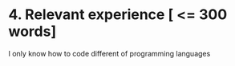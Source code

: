 # 4. Relevant experience [ <= 300 words]

I only know how to code different of programming languages